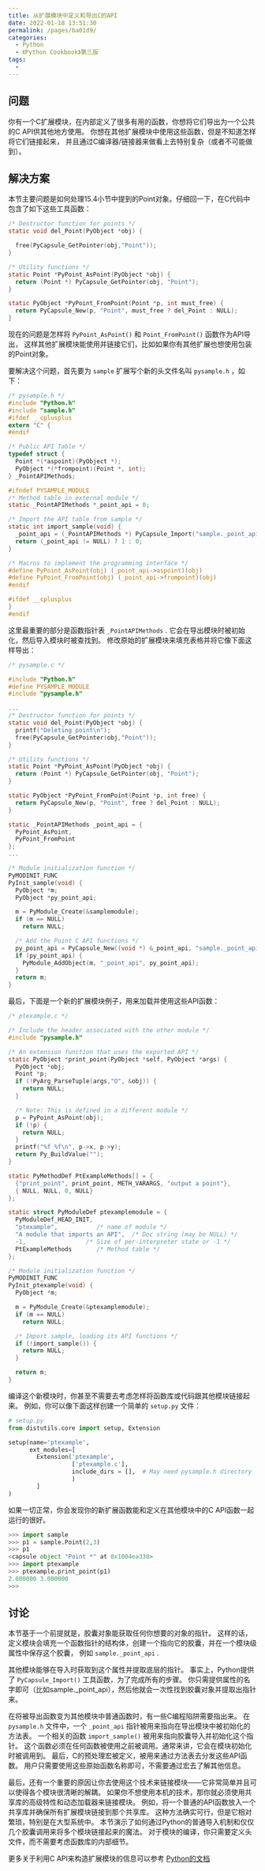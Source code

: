 ```yaml
---
title: 从扩展模块中定义和导出C的API
date: 2022-01-18 13:51:30
permalink: /pages/ba01d9/
categories:
  - Python
  - 《Python Cookbook》第三版
tags:
  - 
---
```


## 问题

你有一个C扩展模块，在内部定义了很多有用的函数，你想将它们导出为一个公共的C API供其他地方使用。 你想在其他扩展模块中使用这些函数，但是不知道怎样将它们链接起来， 并且通过C编译器/链接器来做看上去特别复杂（或者不可能做到）。

## 解决方案

本节主要问题是如何处理15.4小节中提到的Point对象。仔细回一下，在C代码中包含了如下这些工具函数：

```c
/* Destructor function for points */
static void del_Point(PyObject *obj) {

  free(PyCapsule_GetPointer(obj,"Point"));
}

/* Utility functions */
static Point *PyPoint_AsPoint(PyObject *obj) {
  return (Point *) PyCapsule_GetPointer(obj, "Point");
}

static PyObject *PyPoint_FromPoint(Point *p, int must_free) {
  return PyCapsule_New(p, "Point", must_free ? del_Point : NULL);
}
```

现在的问题是怎样将 `PyPoint_AsPoint()` 和 `Point_FromPoint()` 函数作为API导出， 这样其他扩展模块能使用并链接它们，比如如果你有其他扩展也想使用包装的Point对象。

要解决这个问题，首先要为 `sample` 扩展写个新的头文件名叫 `pysample.h` ，如下：

```c
/* pysample.h */
#include "Python.h"
#include "sample.h"
#ifdef __cplusplus
extern "C" {
#endif

/* Public API Table */
typedef struct {
  Point *(*aspoint)(PyObject *);
  PyObject *(*frompoint)(Point *, int);
} _PointAPIMethods;

#ifndef PYSAMPLE_MODULE
/* Method table in external module */
static _PointAPIMethods *_point_api = 0;

/* Import the API table from sample */
static int import_sample(void) {
  _point_api = (_PointAPIMethods *) PyCapsule_Import("sample._point_api",0);
  return (_point_api != NULL) ? 1 : 0;
}

/* Macros to implement the programming interface */
#define PyPoint_AsPoint(obj) (_point_api->aspoint)(obj)
#define PyPoint_FromPoint(obj) (_point_api->frompoint)(obj)
#endif

#ifdef __cplusplus
}
#endif
```

这里最重要的部分是函数指针表 `_PointAPIMethods` . 它会在导出模块时被初始化，然后导入模块时被查找到。 修改原始的扩展模块来填充表格并将它像下面这样导出：

```c
/* pysample.c */

#include "Python.h"
#define PYSAMPLE_MODULE
#include "pysample.h"

...
/* Destructor function for points */
static void del_Point(PyObject *obj) {
  printf("Deleting point\n");
  free(PyCapsule_GetPointer(obj,"Point"));
}

/* Utility functions */
static Point *PyPoint_AsPoint(PyObject *obj) {
  return (Point *) PyCapsule_GetPointer(obj, "Point");
}

static PyObject *PyPoint_FromPoint(Point *p, int free) {
  return PyCapsule_New(p, "Point", free ? del_Point : NULL);
}

static _PointAPIMethods _point_api = {
  PyPoint_AsPoint,
  PyPoint_FromPoint
};
...

/* Module initialization function */
PyMODINIT_FUNC
PyInit_sample(void) {
  PyObject *m;
  PyObject *py_point_api;

  m = PyModule_Create(&samplemodule);
  if (m == NULL)
    return NULL;

  /* Add the Point C API functions */
  py_point_api = PyCapsule_New((void *) &_point_api, "sample._point_api", NULL);
  if (py_point_api) {
    PyModule_AddObject(m, "_point_api", py_point_api);
  }
  return m;
}
```

最后，下面是一个新的扩展模块例子，用来加载并使用这些API函数：

```c
/* ptexample.c */

/* Include the header associated with the other module */
#include "pysample.h"

/* An extension function that uses the exported API */
static PyObject *print_point(PyObject *self, PyObject *args) {
  PyObject *obj;
  Point *p;
  if (!PyArg_ParseTuple(args,"O", &obj)) {
    return NULL;
  }

  /* Note: This is defined in a different module */
  p = PyPoint_AsPoint(obj);
  if (!p) {
    return NULL;
  }
  printf("%f %f\n", p->x, p->y);
  return Py_BuildValue("");
}

static PyMethodDef PtExampleMethods[] = {
  {"print_point", print_point, METH_VARARGS, "output a point"},
  { NULL, NULL, 0, NULL}
};

static struct PyModuleDef ptexamplemodule = {
  PyModuleDef_HEAD_INIT,
  "ptexample",           /* name of module */
  "A module that imports an API",  /* Doc string (may be NULL) */
  -1,                 /* Size of per-interpreter state or -1 */
  PtExampleMethods       /* Method table */
};

/* Module initialization function */
PyMODINIT_FUNC
PyInit_ptexample(void) {
  PyObject *m;

  m = PyModule_Create(&ptexamplemodule);
  if (m == NULL)
    return NULL;

  /* Import sample, loading its API functions */
  if (!import_sample()) {
    return NULL;
  }

  return m;
}
```

编译这个新模块时，你甚至不需要去考虑怎样将函数库或代码跟其他模块链接起来。 例如，你可以像下面这样创建一个简单的 `setup.py` 文件：

```python
# setup.py
from distutils.core import setup, Extension

setup(name='ptexample',
      ext_modules=[
        Extension('ptexample',
                  ['ptexample.c'],
                  include_dirs = [],  # May need pysample.h directory
                  )
        ]
)
```

如果一切正常，你会发现你的新扩展函数能和定义在其他模块中的C API函数一起运行的很好。

```python
>>> import sample
>>> p1 = sample.Point(2,3)
>>> p1
<capsule object "Point *" at 0x1004ea330>
>>> import ptexample
>>> ptexample.print_point(p1)
2.000000 3.000000
>>>
```

## 讨论

本节基于一个前提就是，胶囊对象能获取任何你想要的对象的指针。 这样的话，定义模块会填充一个函数指针的结构体，创建一个指向它的胶囊，并在一个模块级属性中保存这个胶囊， 例如 `sample._point_api` .

其他模块能够在导入时获取到这个属性并提取底层的指针。 事实上，Python提供了 `PyCapsule_Import()` 工具函数，为了完成所有的步骤。 你只需提供属性的名字即可（比如sample._point_api），然后他就会一次性找到胶囊对象并提取出指针来。

在将被导出函数变为其他模块中普通函数时，有一些C编程陷阱需要指出来。 在 `pysample.h` 文件中，一个 `_point_api` 指针被用来指向在导出模块中被初始化的方法表。 一个相关的函数 `import_sample()` 被用来指向胶囊导入并初始化这个指针。 这个函数必须在任何函数被使用之前被调用。通常来讲，它会在模块初始化时被调用到。 最后，C的预处理宏被定义，被用来通过方法表去分发这些API函数。 用户只需要使用这些原始函数名称即可，不需要通过宏去了解其他信息。

最后，还有一个重要的原因让你去使用这个技术来链接模块——它非常简单并且可以使得各个模块很清晰的解耦。 如果你不想使用本机的技术，那你就必须使用共享库的高级特性和动态加载器来链接模块。 例如，将一个普通的API函数放入一个共享库并确保所有扩展模块链接到那个共享库。 这种方法确实可行，但是它相对繁琐，特别是在大型系统中。 本节演示了如何通过Python的普通导入机制和仅仅几个胶囊调用来将多个模块链接起来的魔法。 对于模块的编译，你只需要定义头文件，而不需要考虑函数库的内部细节。

更多关于利用C API来构造扩展模块的信息可以参考 [Python的文档](http://docs.python.org/3/extending/extending.html)